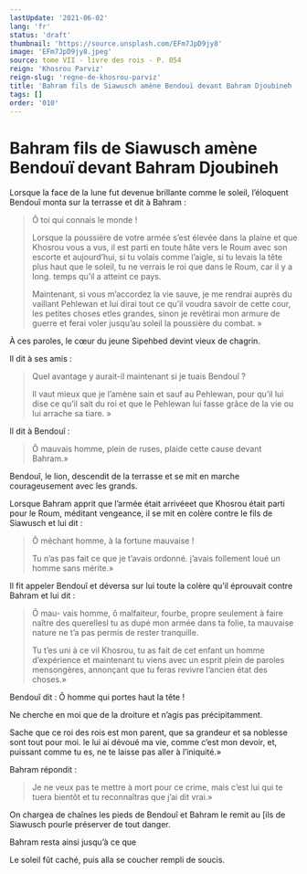 ```yaml
---
lastUpdate: '2021-06-02'
lang: 'fr'
status: 'draft'
thumbnail: 'https://source.unsplash.com/EFm7JpD9jy8'
image: 'EFm7JpD9jy8.jpeg'
source: tome VII - livre des rois - P. 054
reign: 'Khosrou Parviz'
reign-slug: 'regne-de-khosrou-parviz'
title: 'Bahram fils de Siawusch amène Bendouï devant Bahram Djoubineh | Le Livre des Rois | Shâhnâmeh'
tags: []
order: '010'
---
```


# Bahram fils de Siawusch amène Bendouï devant Bahram Djoubineh

Lorsque la face de la lune fut devenue brillante comme le soleil, l’éloquent Bendouî monta sur la terrasse et dit à Bahram :

> Ô toi qui connais le monde !
>
> Lorsque la poussière de votre armée s’est élevée dans la plaine et que Khosrou vous a vus, il est parti en toute hâte vers le Roum avec son escorte et aujourd’hui, si tu volais comme l’aigle, si tu levais la tête plus haut que le soleil, tu ne verrais le roi que dans le Roum, car il y a long. temps qu’il a atteint ce pays.
>
> Maintenant, si vous m’accordez la vie sauve, je me rendrai auprès du vaillant Pehlewan et lui dirai tout ce qu’il voudra savoir de cette cour, les petites choses etles grandes, sinon je revêtirai mon armure de guerre et ferai voler jusqu’au soleil la poussière du combat. »

À ces paroles, le cœur du jeune Sipehbed devint vieux de chagrin.

Il dit à ses amis :

> Quel avantage y aurait-il maintenant si je tuais Bendouî ?
>
> Il vaut mieux que je l’amène sain et sauf au Pehlewan, pour qu’il lui dise ce qu’il sait du roi et que le Pehlewan lui fasse grâce de la vie ou lui arrache sa tiare. »

Il dit à Bendouî :

> Ô mauvais homme, plein de ruses, plaide cette cause devant Bahram.»

Bendouî, le lion, descendit de la terrasse et se mit en marche courageusement avec les grands.

Lorsque Bahram apprit que l’armée était arrivéeet que Khosrou était parti pour le Roum, méditant vengeance, il se mit en colère contre le fils de Siawusch et lui dit :

> Ô méchant homme, à la fortune mauvaise !
>
> Tu n’as pas fait ce que je t’avais ordonné. j’avais follement loué un homme sans mérite.»

Il fit appeler Bendouî et déversa sur lui toute la colère qu’il éprouvait contre Bahram et lui dit :

> Ô mau-
vais homme, ô malfaiteur, fourbe, propre seulement à faire naître des querellesl tu as dupé mon armée dans ta folie, ta mauvaise nature ne t’a pas permis de rester tranquille.
>
> Tu t’es uni à ce vil Khosrou, tu as fait de cet enfant un homme d’expérience et maintenant tu viens avec un esprit plein de paroles mensongères, annonçant que tu feras revivre l’ancien état des choses.»

Bendouî
dit : Ô homme qui portes haut la tête !

Ne cherche en moi que de la droiture et n’agis pas précipitamment.

Sache que ce roi des rois est mon parent, que sa grandeur et sa noblesse sont tout pour moi. le lui ai dévoué ma vie, comme c’est mon devoir, et, puissant comme tu es, ne te laisse pas aller à l’iniquité.»

Bahram répondit :

> Je ne veux pas te mettre à mort pour ce crime, mais c’est lui qui te tuera bientôt et tu reconnaîtras que j’ai dit vrai.»

On chargea de chaînes les pieds de Bendouî et Bahram le remit au [ils de Siawusch pourle préserver de tout danger.

Bahram resta ainsi jusqu’à ce que

Le soleil fût caché, puis alla se coucher rempli de soucis.
